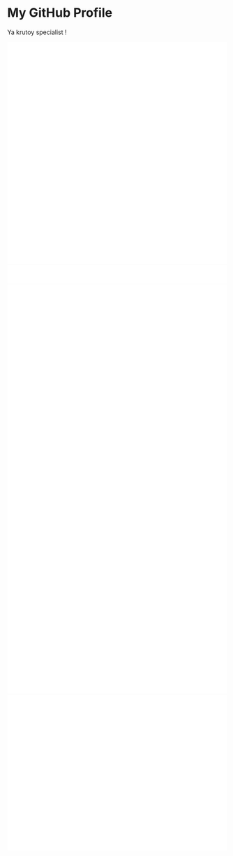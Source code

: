 <html lang="en">
<head>
    <meta charset="UTF-8">
    <meta name="viewport" content="width=device-width, initial-scale=1.0">
    <title>GitHub Profile Header</title>
    <link rel="stylesheet" href="styles.css">
</head>
<body>

<div class="header">
    <h1>My GitHub Profile</h1>
    <p> Ya krutoy specialist !</p>
</div>

<img src="github-metrics.svg"/>
<br>
<img src="metrics.plugin.lines.history.svg"/>
<br>
<img src="metrics.plugin.calendar.full.svg"/>
<br>
<img src="metrics.plugin.leetcode.svg"/>

</body>
</html>
